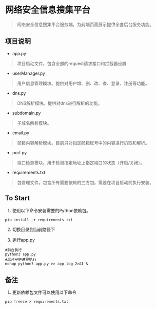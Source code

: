 # 网络安全信息搜集平台
> 网络安全信息搜集平台服务端。为前端页面展示提供全套后台服务功能。

## 项目说明
* app.py
> 项目启动文件，包含全部的request请求接口和拦截器设置

* userManager.py
> 用户信息管理模块。提供对用户增、删、改、查、登录、注册等功能。

* dns.py
> DNS解析模块。提供对dns进行解析的功能。

* subdomain.py
> 子域名解析模块。

* email.py
> 邮箱内容解析模块。目前只对指定邮箱账号中的内容进行扒取和解析。

* port.py
> 端口检测模块。用于检测指定地址上指定端口的状态（开启/关闭）。

* requirements.txt
> 包管理文件。包含所有需要依赖的三方包。需要在项目启动前执行安装。

## To Start
1. 使用以下命令安装需要的Python依赖包。
```shell
pip install -r requirements.txt
```

2. 切换目录到当前路径下

3. 运行app.py
```shell
#前台执行
python3 app.py
#后台守护进程执行
nohup python3 app.py >> app.log 2>&1 &
```

## 备注
1. 更新依赖包文件可以使用以下命令
```shell
pip freeze > requirements.txt
```







